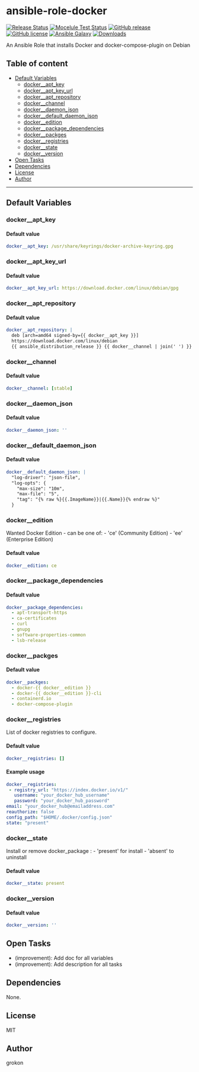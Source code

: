 # ansible-role-docker

[![Release Status](https://github.com/Grokon/ansible-role-docker/actions/workflows/galaxy.yml/badge.svg?branch=master)](https://github.com/Grokon/ansible-role-docker/actions/workflows/galaxy.yml?query=workflow%3Agalaxy.yml)
[![Mocelule Test Status](https://github.com/Grokon/ansible-role-docker/actions/workflows/molecule.yml/badge.svg?branch=master)](https://github.com/Grokon/ansible-role-docker/actions/workflows/galaxy.yml?query=workflow%molecule.yml)
[![GitHub release](https://img.shields.io/github/release/Grokon/ansible-role-docker.svg)](https://github.com/Grokon/ansible-role-docker/release)
[![GitHub license](https://img.shields.io/github/license/Grokon/ansible-role-docker.svg)](https://github.com/Grokon/ansible-role-docker/blob/master/LICENSE)
[![Ansible Galaxy](https://img.shields.io/badge/galaxy-grokon.docker-blue.svg)](https://galaxy.ansible.com/grokon/docker/)
[![Downloads](https://img.shields.io/ansible/role/d/####)](https://galaxy.ansible.com/grokon/docker/)

An Ansible Role that installs Docker and docker-compose-plugin on Debian

## Table of content

- [Default Variables](#default-variables)
  - [docker__apt_key](#docker__apt_key)
  - [docker__apt_key_url](#docker__apt_key_url)
  - [docker__apt_repository](#docker__apt_repository)
  - [docker__channel](#docker__channel)
  - [docker__daemon_json](#docker__daemon_json)
  - [docker__default_daemon_json](#docker__default_daemon_json)
  - [docker__edition](#docker__edition)
  - [docker__package_dependencies](#docker__package_dependencies)
  - [docker__packges](#docker__packges)
  - [docker__registries](#docker__registries)
  - [docker__state](#docker__state)
  - [docker__version](#docker__version)
- [Open Tasks](#open-tasks)
- [Dependencies](#dependencies)
- [License](#license)
- [Author](#author)

---

## Default Variables

### docker__apt_key

#### Default value

```YAML
docker__apt_key: /usr/share/keyrings/docker-archive-keyring.gpg
```

### docker__apt_key_url

#### Default value

```YAML
docker__apt_key_url: https://download.docker.com/linux/debian/gpg
```

### docker__apt_repository

#### Default value

```YAML
docker__apt_repository: |
  deb [arch=amd64 signed-by={{ docker__apt_key }}]
  https://download.docker.com/linux/debian
  {{ ansible_distribution_release }} {{ docker__channel | join(' ') }}
```

### docker__channel

#### Default value

```YAML
docker__channel: [stable]
```

### docker__daemon_json

#### Default value

```YAML
docker__daemon_json: ''
```

### docker__default_daemon_json

#### Default value

```YAML
docker__default_daemon_json: |
  "log-driver": "json-file",
  "log-opts": {
    "max-size": "10m",
    "max-file": "5",
    "tag": "{% raw %}{{.ImageName}}|{{.Name}}{% endraw %}"
  }
```

### docker__edition

Wanted Docker Edition - can be one of: - 'ce' (Community Edition) - 'ee' (Enterprise Edition)

#### Default value

```YAML
docker__edition: ce
```

### docker__package_dependencies

#### Default value

```YAML
docker__package_dependencies:
  - apt-transport-https
  - ca-certificates
  - curl
  - gnupg
  - software-properties-common
  - lsb-release
```

### docker__packges

#### Default value

```YAML
docker__packges:
  - docker-{{ docker__edition }}
  - docker-{{ docker__edition }}-cli
  - containerd.io
  - docker-compose-plugin
```

### docker__registries

List of docker registries to configure.

#### Default value

```YAML
docker__registries: []
```

#### Example usage

```YAML
docker__registries:
 - registry_url: "https://index.docker.io/v1/"
   username: "your_docker_hub_username"
   password: "your_docker_hub_password"
email: "your_docker_hub@emailaddress.com"
reauthorize: false
config_path: "$HOME/.docker/config.json"
state: "present"
```

### docker__state

Install or remove docker_package : - 'present' for install - 'absent' to uninstall

#### Default value

```YAML
docker__state: present
```

### docker__version

#### Default value

```YAML
docker__version: ''
```


## Open Tasks

- (improvement): Add doc for all variables
- (improvement): Add description for all tasks

## Dependencies

None.

## License

MIT

## Author

grokon
